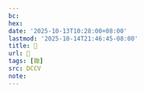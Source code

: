 ```yaml
---
bc:
hex:
date: '2025-10-13T10:28:00+08:00'
lastmod: '2025-10-14T21:46:45-08:00'
title: 􂈁
url: 􂈁
tags: [鋤]
src: DCCV
note:
---
```

